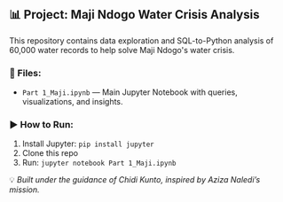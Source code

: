 ## 📊 Project: Maji Ndogo Water Crisis Analysis

This repository contains data exploration and SQL-to-Python analysis of 60,000 water records to help solve Maji Ndogo's water crisis.

### 📁 Files:
- `Part 1_Maji.ipynb` — Main Jupyter Notebook with queries, visualizations, and insights.

### ▶️ How to Run:
1. Install Jupyter: `pip install jupyter`
2. Clone this repo
3. Run: `jupyter notebook Part 1_Maji.ipynb`

💡 *Built under the guidance of Chidi Kunto, inspired by Aziza Naledi’s mission.*

